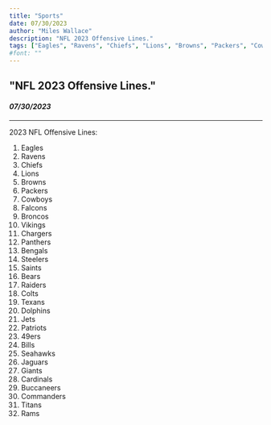 ```yaml
---
title: "Sports"
date: 07/30/2023
author: "Miles Wallace"
description: "NFL 2023 Offensive Lines."
tags: ["Eagles", "Ravens", "Chiefs", "Lions", "Browns", "Packers", "Cowboys", "Falcons", "Broncos", "Vikings", "Chargers", "Panthers", "Bengals", "Steelers", "Saints", "Bears", "Raiders", "Colts", "Texans", "Dolphins", "Jets", "Patriots", "49ers", "Bills", "Seahawks", "Jaguars", "Giants", "Cardinals", "Buccaneers", "Titans", "Rams",  ]
#font: ""
---
```

## "NFL 2023 Offensive Lines."
#### _07/30/2023_ 
____
2023 NFL Offensive Lines:  
1. Eagles  
2. Ravens  
3. Chiefs  
4. Lions  
5. Browns  
6. Packers  
7. Cowboys  
8. Falcons  
9. Broncos  
10. Vikings  
11. Chargers  
12. Panthers  
13. Bengals  
14.	Steelers  
15.	Saints  
16.	Bears  
17.	Raiders  
18.	Colts  
19.	Texans  
20.	Dolphins  
21.	Jets  
22.	Patriots  
23.	49ers  
24.	Bills  
25.	Seahawks  
26.	Jaguars  
27.	Giants  
28.	Cardinals  
29.	Buccaneers  
30.	Commanders  
31.	Titans  
32.	Rams  

